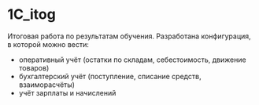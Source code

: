 # 1C_itog
Итоговая работа по результатам обучения. Разработана конфигурация, в которой можно вести:
- оперативный учёт (остатки по складам, себестоимость, движение товаров)
- бухгалтерский учёт (поступление, списание средств, взаиморасчёты)
- учёт зарплаты и начислений
